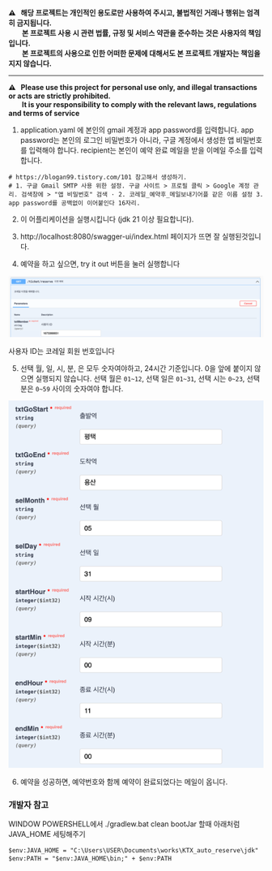 
__⚠️  &nbsp;해당 프로젝트는 개인적인 용도로만 사용하여 주시고, 불법적인 거래나 행위는 엄격히 금지됩니다.__   
__&nbsp; &nbsp; &nbsp; &nbsp;&nbsp;본 프로젝트 사용 시 관련 법률, 규정 및 서비스 약관을 준수하는 것은 사용자의 책임입니다.__   
__&nbsp; &nbsp; &nbsp; &nbsp;&nbsp;본 프로젝트의 사용으로 인한 어떠한 문제에 대해서도 본 프로젝트 개발자는 책임을 지지 않습니다.__

---

__⚠️  &nbsp;Please use this project for personal use only, and illegal transactions or acts are strictly prohibited.__   
__&nbsp; &nbsp; &nbsp; &nbsp;&nbsp;It is your responsibility to comply with the relevant laws, regulations and terms of service__   


1. application.yaml 에 본인의 gmail 계정과 app password를 입력합니다. app password는 본인의 로그인 비밀번호가 아니라, 
   구글 계정에서 생성한 앱 비밀번호를 입력해야 합니다. recipient는 본인이 예약 완료 메일을 받을 이메일 주소를 입력합니다.

```
# https://blogan99.tistory.com/101 참고해서 생성하기.
# 1. 구글 Gmail SMTP 사용 위한 설정. 구글 사이트 > 프로필 클릭 > Google 계정 관리. 검색창에 > "앱 비밀번호" 검색 · 2. 코레일_예약후_메일보내기어플 같은 이름 설정 3. app password를 공백없이 이어붙인다 16자리.
```


2. 이 어플리케이션을 실행시킵니다 (jdk 21 이상 필요합니다).


3. http://localhost:8080/swagger-ui/index.html 페이지가 뜨면 잘 실행된것입니다.

4. 예약을 하고 싶으면, try it out 버튼을 눌러 실행합니다

![img.png](img.png)

사용자 ID는 코레일 회원 번호입니다


5. 선택 월, 일, 시, 분, 은 모두 숫자여야하고, 24시간 기준입니다. 0을 앞에 붙이지 않으면 실행되지 않습니다. 
   선택 월은 `01~12`, 선택 일은 `01~31`, 선택 시는 `0~23`, 선택 분은 `0~59` 사이의 숫자여야 합니다.

![img_1.png](img_1.png)

6. 예약을 성공하면, 예약번호와 함께 예약이 완료되었다는 메일이 옵니다. 



### 개발자 참고

WINDOW POWERSHELL에서 ./gradlew.bat clean bootJar 할때 아래처럼 JAVA_HOME 세팅해주기

```
$env:JAVA_HOME = "C:\Users\USER\Documents\works\KTX_auto_reserve\jdk"
$env:PATH = "$env:JAVA_HOME\bin;" + $env:PATH
```